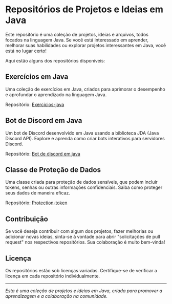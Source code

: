 # Repositórios de Projetos e Ideias em Java

Este repositório é uma coleção de projetos, ideias e arquivos, todos focados na linguagem Java. Se você está interessado em aprender, melhorar suas habilidades ou explorar projetos interessantes em Java, você está no lugar certo!

Aqui estão alguns dos repositórios disponíveis:

## Exercícios em Java

Uma coleção de exercícios em Java, criados para aprimorar o desempenho e aprofundar o aprendizado na linguagem Java.

Repositório: [Exercicios-java](https://github.com/marcos-rts/Exercicios-java)

## Bot de Discord em Java

Um bot de Discord desenvolvido em Java usando a biblioteca JDA (Java Discord API). Explore e aprenda como criar bots interativos para servidores Discord.

Repositório: [Bot de discord em java](https://github.com/marcos-rts/treinamento-bot-java)

## Classe de Proteção de Dados

Uma classe criada para proteção de dados sensíveis, que podem incluir tokens, senhas ou outras informações confidenciais. Saiba como proteger seus dados de maneira eficaz.

Repositório: [Protection-token](https://github.com/marcos-rts/Protection-token)

## Contribuição

Se você deseja contribuir com algum dos projetos, fazer melhorias ou adicionar novas ideias, sinta-se à vontade para abrir "solicitações de pull request" nos respectivos repositórios. Sua colaboração é muito bem-vinda!

## Licença

Os repositórios estão sob licenças variadas. Certifique-se de verificar a licença em cada repositório individualmente.

---

*Esta é uma coleção de projetos e ideias em Java, criada para promover a aprendizagem e a colaboração na comunidade.*
